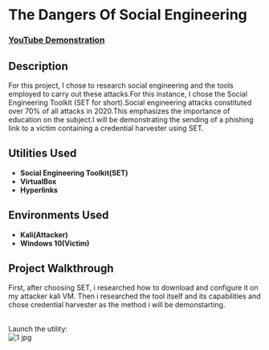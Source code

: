 <h1>The Dangers Of Social Engineering</h1>

 ### [YouTube Demonstration]()

<h2>Description</h2>
For this project, I chose to research social engineering and the tools employed to carry out these attacks.For this instance, I chose the Social Engineering Toolkit (SET for short).Social engineering attacks constituted over 70% of all attacks in 2020.This emphasizes the importance of education on the subject.I will be demonstrating the sending of a phishing link to a victim containing a credential harvester using SET.
<br />


<h2>Utilities Used</h2>

- <b>Social Engineering Toolkit(SET)</b> 
- <b>VirtualBox</b>
- <b>Hyperlinks</b>

<h2>Environments Used </h2>

- <b>Kali(Attacker)</b> 
- <b>Windows 10(Victim)</b>

<h2>Project Walkthrough</h2>
First, after choosing SET, i researched how to download and configure it on my attacker kali VM. Then i researched the tool itself and its capabilities and chose credential harvester as the method i will be demonstarting.
<br />
<br />



Launch the utility: <br/>
![1 jpg](https://user-images.githubusercontent.com/125488657/223505584-b28bdf9e-7e76-4d45-8736-a048ffaa6818.png)
</p>
<br />
<br />


<!--
 ```diff
- text in red
+ text in green
! text in orange
# text in gray
@@ text in purple (and bold)@@
```
--!>

